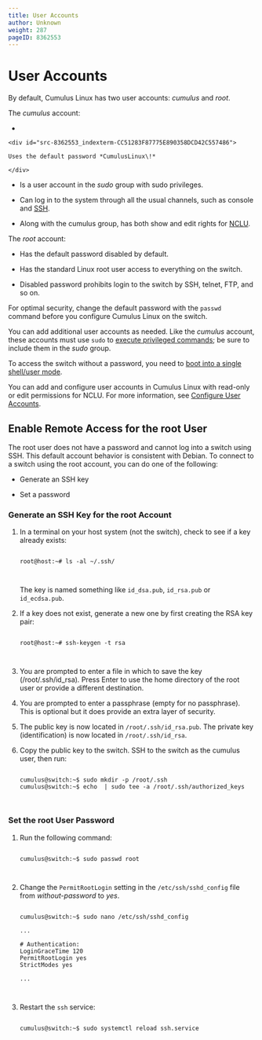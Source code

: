 ```yaml
---
title: User Accounts
author: Unknown
weight: 287
pageID: 8362553
---
```

# User Accounts

<span id="src-8362553_indexterm-2F464615FFAE9049FDF385BF5767029B">By
default, Cumulus Linux has two user accounts:
</span>*cumulus*<span id="src-8362553_indexterm-54F081B196E3C481BB318B4D8ECD6915">
and </span>*root*.

The *cumulus* account:

  - 
    
    <div id="src-8362553_indexterm-CC51283F87775E890358DCD42C557486">
    
    Uses the default password *CumulusLinux\!*
    
    </div>

  - Is a user account in the *sudo* group with sudo privileges.

  - Can log in to the system through all the usual channels, such as
    console and [SSH](SSH_for_Remote_Access.html).

  - Along with the cumulus group, has both show and edit rights for
    [NCLU](Network_Command_Line_Utility_-_NCLU.html).

The *root* account:

  - Has the default password disabled by default.

  - Has the standard Linux root user access to everything on the switch.

  - Disabled password prohibits login to the switch by SSH, telnet, FTP,
    and so on.

For optimal security, change the default password with the `passwd`
command before you configure Cumulus Linux on the switch.

<span id="src-8362553_indexterm-63D66EBD131743CD3D52956DDE4306B4">You
can add additional </span>user accounts as needed. Like the *cumulus*
account, these accounts must use `sudo` to [execute privileged
commands](Using_sudo_to_Delegate_Privileges.html); be sure to include
them in the *sudo* group.

To access the switch without a password, you need to [boot into a single
shell/user mode](Single_User_Mode_-_Boot_Recovery.html).

You can add and configure user accounts in Cumulus Linux with read-only
or edit permissions for NCLU. For more information, see [Configure User
Accounts](Network_Command_Line_Utility_-_NCLU.html#src-8362580_NetworkCommandLineUtility-NCLU-configure-user-accounts).

## Enable Remote Access for the root User

The root user does not have a password and cannot log into a switch
using SSH. This default account behavior is consistent with Debian. To
connect to a switch using the root account, you can do one of the
following:

  - Generate an SSH key

  - Set a password

### Generate an SSH Key for the root Account

1.  In a terminal on your host system (not the switch), check to see if
    a key already exists:
    
    ``` 
                       
    root@host:~# ls -al ~/.ssh/
       
        
    ```
    
    The key is named something like `id_dsa.pub`, `id_rsa.pub` or
    `id_ecdsa.pub`.

2.  If a key does not exist, generate a new one by first creating the
    RSA key pair:
    
    ``` 
                       
    root@host:~# ssh-keygen -t rsa
       
        
    ```

3.  You are prompted to enter a file in which to save the key
    (/root/.ssh/id\_rsa)*.* Press Enter to use the home directory of the
    root user or provide a different destination.

4.  You are prompted to enter a passphrase (empty for no passphrase).
    This is optional but it does provide an extra layer of security.

5.  The public key is now located in `/root/.ssh/id_rsa.pub`. The
    private key (identification) is now located in `/root/.ssh/id_rsa`.

6.  Copy the public key to the switch. SSH to the switch as the cumulus
    user, then run:
    
    ``` 
                       
    cumulus@switch:~$ sudo mkdir -p /root/.ssh
    cumulus@switch:~$ echo  | sudo tee -a /root/.ssh/authorized_keys
       
        
    ```

### Set the root User Password

1.  Run the following command:
    
    ``` 
                       
    cumulus@switch:~$ sudo passwd root
       
        
    ```

2.  Change the `PermitRootLogin` setting in the `/etc/ssh/sshd_config`
    file from *without-password* to *yes*.
    
    ``` 
                       
    cumulus@switch:~$ sudo nano /etc/ssh/sshd_config
     
    ... 
          
    # Authentication:
    LoginGraceTime 120
    PermitRootLogin yes
    StrictModes yes
          
    ...  
       
        
    ```

3.  Restart the `ssh` service:
    
    ``` 
                       
    cumulus@switch:~$ sudo systemctl reload ssh.service
       
        
    ```
